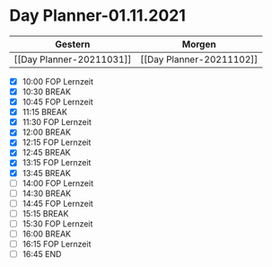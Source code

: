 
Day Planner-01.11.2021
======================
  
| Gestern | Morgen |  
| ------- | ------ |  
| [[Day Planner-20211031]] | [[Day Planner-20211102]] |  
- [x] 10:00 FOP Lernzeit
- [x] 10:30 BREAK
- [x] 10:45 FOP Lernzeit
- [x] 11:15 BREAK
- [x] 11:30 FOP Lernzeit
- [x] 12:00 BREAK
- [x] 12:15 FOP Lernzeit
- [x] 12:45 BREAK
- [x] 13:15 FOP Lernzeit
- [x] 13:45 BREAK
- [ ] 14:00 FOP Lernzeit
- [ ] 14:30 BREAK
- [ ] 14:45 FOP Lernzeit
- [ ] 15:15 BREAK
- [ ] 15:30 FOP Lernzeit
- [ ] 16:00 BREAK
- [ ] 16:15 FOP Lernzeit
- [ ] 16:45 END